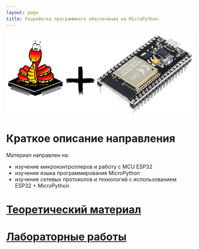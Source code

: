 ```yaml
---
layout: page
title: Разработка программного обеспечения на MicroPython
---
```


![](static/image1.png)

# Краткое описание направления
Материал направлен на:
* изучение микроконтроллеров и работу с MCU ESP32
* изучение языка программирования MicroPython
* изучение сетевых протоколов и технологий с использованием ESP32 + MicroPython


# [Теоретический материал]({{site.baseurl}}/micropython/theory/)

# [Лабораторные работы]({{site.baseurl}}/micropython/labs/)